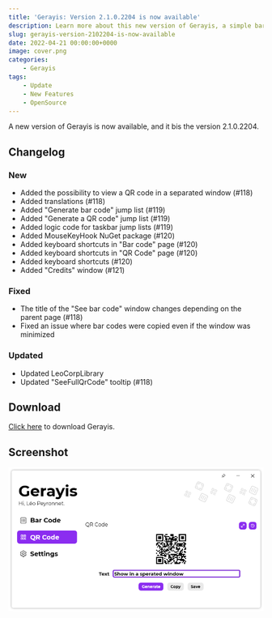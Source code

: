 ```yaml
---
title: 'Gerayis: Version 2.1.0.2204 is now available'
description: Learn more about this new version of Gerayis, a simple bar code and QR code generator.
slug: gerayis-version-2102204-is-now-available
date: 2022-04-21 00:00:00+0000
image: cover.png
categories:
    - Gerayis
tags:
    - Update
    - New Features
    - OpenSource
---
```

A new version of Gerayis is now available, and it bis the version 2.1.0.2204.

## Changelog
### New
- Added the possibility to view a QR code in a separated window (#118)
- Added translations (#118)
- Added "Generate bar code" jump list (#119)
- Added "Generate a QR code" jump list (#119)
- Added logic code for taskbar jump lists (#119)
- Added MouseKeyHook NuGet package (#120)
- Added keyboard shortcuts in "Bar code" page (#120)
- Added keyboard shortcuts in "QR Code" page (#120)
- Added keyboard shortcuts (#120)
- Added "Credits" window (#121)
### Fixed
- The title of the "See bar code" window changes depending on the parent page (#118)
- Fixed an issue where bar codes were copied even if the window was minimized
### Updated
- Updated LeoCorpLibrary
- Updated "SeeFullQrCode" tooltip (#118)

## Download

[Click here](https://tinyurl.com/DownloadGerayis) to download Gerayis.

## Screenshot

![The "QR code" page of Gerayis](cover.png)